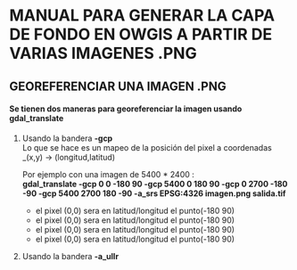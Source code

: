 # MANUAL PARA GENERAR LA CAPA DE FONDO EN OWGIS  A PARTIR DE VARIAS IMAGENES .PNG

## GEOREFERENCIAR UNA IMAGEN .PNG
#### Se tienen dos maneras para georeferenciar la imagen usando __gdal_translate__
1. Usando la bandera __-gcp__  
Lo que se hace es un mapeo de la posición del pixel a coordenadas _(x,y) -> (longitud,latitud)

   Por ejemplo con una imagen de 5400 * 2400 :  
__gdal_translate -gcp 0 0 -180 90 -gcp 5400 0 180 90 -gcp 0 2700 -180 -90 -gcp 5400 2700 180 -90 -a_srs EPSG:4326 imagen.png salida.tif__  
   * el pixel (0,0) sera en latitud/longitud el punto(-180 90)
   * el pixel (0,0) sera en latitud/longitud el punto(-180 90)
   * el pixel (0,0) sera en latitud/longitud el punto(-180 90)
   * el pixel (0,0) sera en latitud/longitud el punto(-180 90)
2. Usando la bandera __-a_ullr__ 
